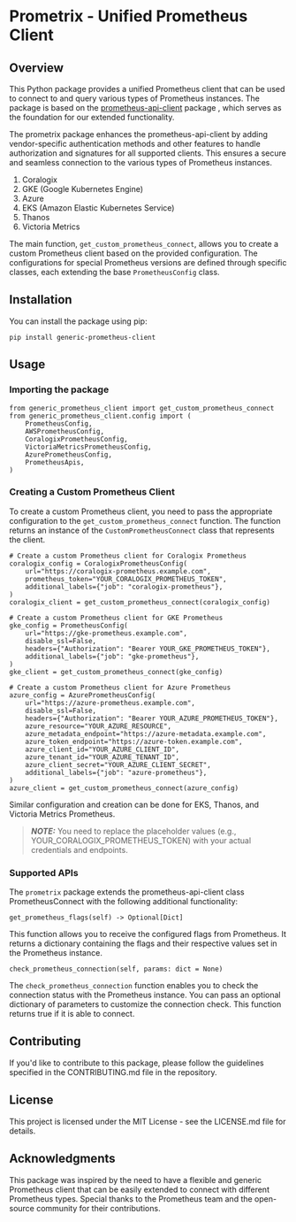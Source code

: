 Prometrix - Unified Prometheus Client
======================================================

Overview
--------

This Python package provides a unified Prometheus client that can be used to connect to and query various types of Prometheus instances. The package is based on the [prometheus-api-client](https://pypi.org/project/prometheus-api-client/)  package , which serves as the foundation for our extended functionality.

The prometrix package enhances the prometheus-api-client by adding vendor-specific authentication methods and other features to handle authorization and signatures for all supported clients. This ensures a secure and seamless connection to the various types of Prometheus instances.
1.  Coralogix
2.  GKE (Google Kubernetes Engine)
3.  Azure
4.  EKS (Amazon Elastic Kubernetes Service)
5.  Thanos
6.  Victoria Metrics

The main function, `get_custom_prometheus_connect`, allows you to create a custom Prometheus client based on the provided configuration. The configurations for special Prometheus versions are defined through specific classes, each extending the base `PrometheusConfig` class.

Installation
------------

You can install the package using pip:

```
pip install generic-prometheus-client
```

Usage
-----

### Importing the package

```
from generic_prometheus_client import get_custom_prometheus_connect
from generic_prometheus_client.config import (
    PrometheusConfig,
    AWSPrometheusConfig,
    CoralogixPrometheusConfig,
    VictoriaMetricsPrometheusConfig,
    AzurePrometheusConfig,
    PrometheusApis,
)
```

### Creating a Custom Prometheus Client

To create a custom Prometheus client, you need to pass the appropriate configuration to the `get_custom_prometheus_connect` function. The function returns an instance of the `CustomPrometheusConnect` class that represents the client.

```
# Create a custom Prometheus client for Coralogix Prometheus
coralogix_config = CoralogixPrometheusConfig(
    url="https://coralogix-prometheus.example.com",
    prometheus_token="YOUR_CORALOGIX_PROMETHEUS_TOKEN",
    additional_labels={"job": "coralogix-prometheus"},
)
coralogix_client = get_custom_prometheus_connect(coralogix_config)

# Create a custom Prometheus client for GKE Prometheus
gke_config = PrometheusConfig(
    url="https://gke-prometheus.example.com",
    disable_ssl=False,
    headers={"Authorization": "Bearer YOUR_GKE_PROMETHEUS_TOKEN"},
    additional_labels={"job": "gke-prometheus"},
)
gke_client = get_custom_prometheus_connect(gke_config)

# Create a custom Prometheus client for Azure Prometheus
azure_config = AzurePrometheusConfig(
    url="https://azure-prometheus.example.com",
    disable_ssl=False,
    headers={"Authorization": "Bearer YOUR_AZURE_PROMETHEUS_TOKEN"},
    azure_resource="YOUR_AZURE_RESOURCE",
    azure_metadata_endpoint="https://azure-metadata.example.com",
    azure_token_endpoint="https://azure-token.example.com",
    azure_client_id="YOUR_AZURE_CLIENT_ID",
    azure_tenant_id="YOUR_AZURE_TENANT_ID",
    azure_client_secret="YOUR_AZURE_CLIENT_SECRET",
    additional_labels={"job": "azure-prometheus"},
)
azure_client = get_custom_prometheus_connect(azure_config)
```

Similar configuration and creation can be done for EKS, Thanos, and Victoria Metrics Prometheus.

> **_NOTE:_** You need to replace the placeholder values (e.g., YOUR_CORALOGIX_PROMETHEUS_TOKEN) with your actual credentials and endpoints.

### Supported APIs

The `prometrix` package extends the prometheus-api-client class PrometheusConnect with the following additional functionality:

```
get_prometheus_flags(self) -> Optional[Dict]
```
This function allows you to receive the configured flags from Prometheus. It returns a dictionary containing the flags and their respective values set in the Prometheus instance.

```
check_prometheus_connection(self, params: dict = None)
```
The `check_prometheus_connection` function enables you to check the connection status with the Prometheus instance. You can pass an optional dictionary of parameters to customize the connection check. This function returns true if it is able to connect.


Contributing
------------

If you'd like to contribute to this package, please follow the guidelines specified in the CONTRIBUTING.md file in the repository.

License
-------

This project is licensed under the MIT License - see the LICENSE.md file for details.

Acknowledgments
---------------

This package was inspired by the need to have a flexible and generic Prometheus client that can be easily extended to connect with different Prometheus types. Special thanks to the Prometheus team and the open-source community for their contributions.
